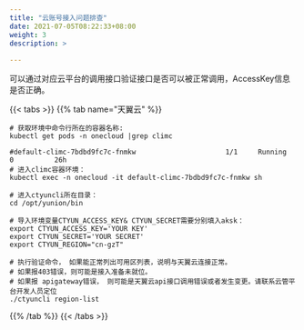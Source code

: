 ```yaml
---
title: "云账号接入问题排查"
date: 2021-07-05T08:22:33+08:00
weight: 3
description: >
    
---
```



可以通过对应云平台的调用接口验证接口是否可以被正常调用，AccessKey信息是否正确。

{{< tabs >}}
{{% tab name="天翼云" %}}

```
# 获取环境中命令行所在的容器名称:
kubectl get pods -n onecloud |grep climc
 
#default-climc-7bdbd9fc7c-fnmkw                      1/1     Running   0          26h
# 进入climc容器环境：
kubectl exec -n onecloud -it default-climc-7bdbd9fc7c-fnmkw sh
 
# 进入ctyuncli所在目录：
cd /opt/yunion/bin
 
# 导入环境变量CTYUN_ACCESS_KEY& CTYUN_SECRET需要分别填入aksk：
export CTYUN_ACCESS_KEY='YOUR KEY'
export CTYUN_SECRET='YOUR SECRET'
export CTYUN_REGION="cn-gzT"
 
# 执行验证命令， 如果能正常列出可用区列表，说明与天翼云连接正常。
# 如果报403错误，则可能是接入准备未就位。
# 如果报 apigateway错误， 则可能是天翼云api接口调用错误或者发生变更。请联系云管平台开发人员定位
./ctyuncli region-list

```

{{% /tab %}}
{{< /tabs >}}